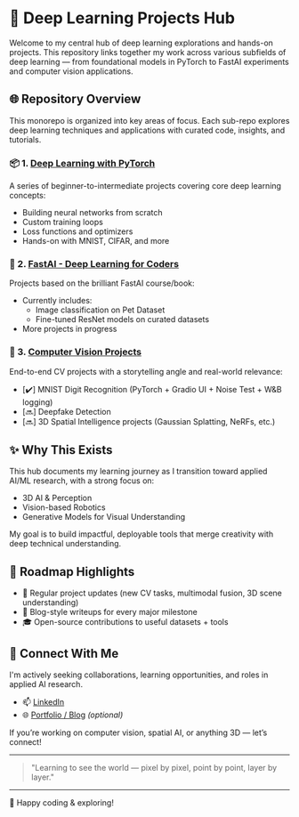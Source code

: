 # 🧠 Deep Learning Projects Hub

Welcome to my central hub of deep learning explorations and hands-on projects. This repository links together my work across various subfields of deep learning — from foundational models in PyTorch to FastAI experiments and computer vision applications.

## 🌐 Repository Overview

This monorepo is organized into key areas of focus. Each sub-repo explores deep learning techniques and applications with curated code, insights, and tutorials.

### 📦 1. [Deep Learning with PyTorch](https://github.com/VinodAnbalagan/Deep_Learning/tree/0cc90863d8dd7f600c91725f60bc3f81856d691f/Deep%20Learning%20with%20Pytorch)
A series of beginner-to-intermediate projects covering core deep learning concepts:
- Building neural networks from scratch
- Custom training loops
- Loss functions and optimizers
- Hands-on with MNIST, CIFAR, and more

### 📘 2. [FastAI - Deep Learning for Coders](https://github.com/VinodAnbalagan/Deep_Learning/tree/0cc90863d8dd7f600c91725f60bc3f81856d691f/FastAI_Deep%20Learning%20for%20Coders)
Projects based on the brilliant FastAI course/book:
- Currently includes:
  - Image classification on Pet Dataset
  - Fine-tuned ResNet models on curated datasets
- More projects in progress

### 🧭 3. [Computer Vision Projects]()
End-to-end CV projects with a storytelling angle and real-world relevance:
- [✔️] MNIST Digit Recognition (PyTorch + Gradio UI + Noise Test + W&B logging)
- [🔜] Deepfake Detection
- [🔜] 3D Spatial Intelligence projects (Gaussian Splatting, NeRFs, etc.)


## ✨ Why This Exists
This hub documents my learning journey as I transition toward applied AI/ML research, with a strong focus on:
- 3D AI & Perception
- Vision-based Robotics
- Generative Models for Visual Understanding

My goal is to build impactful, deployable tools that merge creativity with deep technical understanding.


## 📌 Roadmap Highlights
- 🔁 Regular project updates (new CV tasks, multimodal fusion, 3D scene understanding)
- 📝 Blog-style writeups for every major milestone
- 🎓 Open-source contributions to useful datasets + tools


## 🔗 Connect With Me
I'm actively seeking collaborations, learning opportunities, and roles in applied AI research.
- 📫 [LinkedIn](https://www.linkedin.com/in/yourprofile)
- 🌐 [Portfolio / Blog](https://yourportfolio.com) *(optional)*

If you’re working on computer vision, spatial AI, or anything 3D — let’s connect!

---

> "Learning to see the world — pixel by pixel, point by point, layer by layer."

---

📂 Happy coding & exploring!
